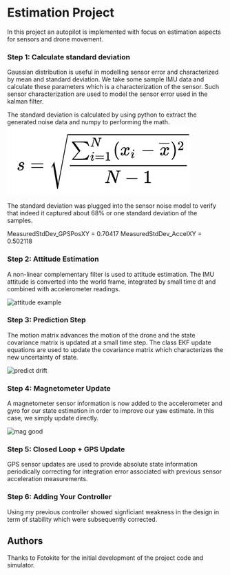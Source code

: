 # Estimation Project #

In this project an autopilot is implemented with focus on estimation aspects for sensors and drone movement.
### Step 1: Calculate standard deviation ###

Gaussian distribution is useful in modelling sensor error and characterized by mean and standard deviation.  We take some sample IMU data and calculate these parameters which is a characterization of the sensor.  Such sensor characterization are used to model the sensor error used in the kalman filter.

The standard deviation is calculated by using python to extract the generated noise data and numpy to performing the math. 
![attitude example](images/stddev.png)

The standard deviation was plugged into the sensor noise model to verify that indeed it captured about 68% or one standard deviation of the samples.

MeasuredStdDev_GPSPosXY = 0.70417
MeasuredStdDev_AccelXY = 0.502118 


### Step 2: Attitude Estimation ###

A non-linear complementary filter is used to attitude estimation.  The IMU attitude is converted into the world frame, integrated by small time dt and combined with accelerometer readings.

![attitude example](images/attitude-screenshot.png)


### Step 3: Prediction Step ###

The motion matrix advances the motion of the drone and the state covariance matrix is updated at a small time step.  The class EKF update equations are used to update the covariance matrix which characterizes the new uncertainty of state.  

![predict drift](images/predict-slow-drift.png)


### Step 4: Magnetometer Update ###

A magnetometer sensor information is now added to the accelerometer and gyro for our state estimation in order to improve our yaw estimate.  In this case, we simply update directly.  


![mag good](images/mag-good-solution.png)


### Step 5: Closed Loop + GPS Update ###

GPS sensor updates are used to provide absolute state information periodically correcting for integration error associated with previous sensor acceleration measurements.


### Step 6: Adding Your Controller ###

Using my previous controller showed signficiant weakness in the design in term of stability which were subsequently corrected.


## Authors ##

Thanks to Fotokite for the initial development of the project code and simulator.

